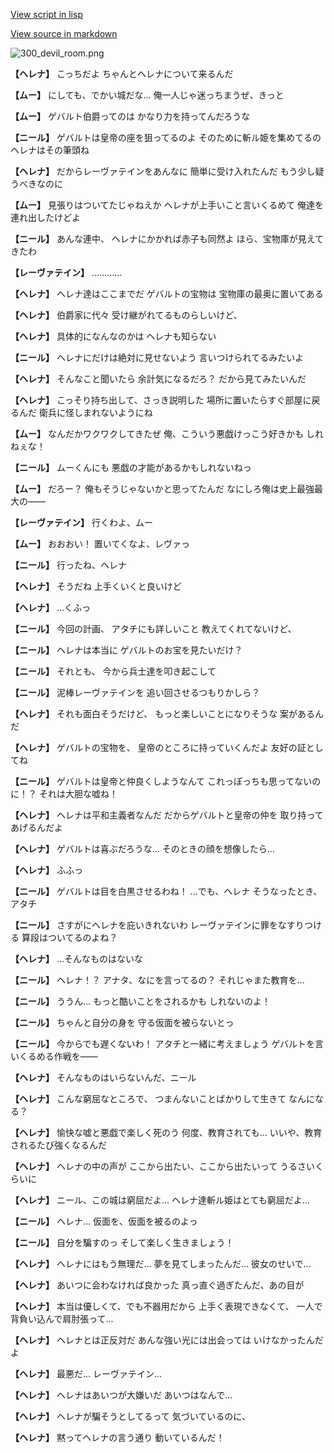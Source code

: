[View script in lisp](../scripts/100211101.txt)

[View source in markdown](100211101.md)

![300_devil_room.png](../images/backgrounds/300_devil_room.png)

**【ヘレナ】**
こっちだよ
ちゃんとヘレナについて来るんだ

**【ムー】**
にしても、でかい城だな…
俺一人じゃ迷っちまうぜ、きっと

**【ムー】**
ゲバルト伯爵ってのは
かなり力を持ってんだろうな

**【ニール】**
ゲバルトは皇帝の座を狙ってるのよ
そのために斬ル姫を集めてるの
ヘレナはその筆頭ね

**【ヘレナ】**
だからレーヴァテインをあんなに
簡単に受け入れたんだ
もう少し疑うべきなのに

**【ムー】**
見張りはついてたじゃねえか
ヘレナが上手いこと言いくるめて
俺達を連れ出したけどよ

**【ニール】**
あんな連中、
ヘレナにかかれば赤子も同然よ
ほら、宝物庫が見えてきたわ

**【レーヴァテイン】**
…………

**【ヘレナ】**
ヘレナ達はここまでだ
ゲバルトの宝物は
宝物庫の最奥に置いてある

**【ヘレナ】**
伯爵家に代々
受け継がれてるものらしいけど、

**【ヘレナ】**
具体的になんなのかは
ヘレナも知らない

**【ニール】**
ヘレナにだけは絶対に見せないよう
言いつけられてるみたいよ

**【ヘレナ】**
そんなこと聞いたら
余計気になるだろ？
だから見てみたいんだ

**【ヘレナ】**
こっそり持ち出して、さっき説明した
場所に置いたらすぐ部屋に戻るんだ
衛兵に怪しまれないようにね

**【ムー】**
なんだかワクワクしてきたぜ
俺、こういう悪戯けっこう好きかも
しれねぇな！

**【ニール】**
ムーくんにも
悪戯の才能があるかもしれないねっ

**【ムー】**
だろー？
俺もそうじゃないかと思ってたんだ
なにしろ俺は史上最強最大の――

**【レーヴァテイン】**
行くわよ、ムー

**【ムー】**
おおおい！
置いてくなよ、レヴァっ

**【ニール】**
行ったね、ヘレナ

**【ヘレナ】**
そうだね
上手くいくと良いけど

**【ヘレナ】**
…くふっ

**【ニール】**
今回の計画、
アタチにも詳しいこと
教えてくれてないけど、

**【ニール】**
ヘレナは本当に
ゲバルトのお宝を見たいだけ？

**【ニール】**
それとも、
今から兵士達を叩き起こして

**【ニール】**
泥棒レーヴァテインを
追い回させるつもりかしら？

**【ヘレナ】**
それも面白そうだけど、
もっと楽しいことになりそうな
案があるんだ

**【ヘレナ】**
ゲバルトの宝物を、
皇帝のところに持っていくんだよ
友好の証としてね

**【ニール】**
ゲバルトは皇帝と仲良くしようなんて
これっぽっちも思ってないのに！？
それは大胆な嘘ね！

**【ヘレナ】**
ヘレナは平和主義者なんだ
だからゲバルトと皇帝の仲を
取り持ってあげるんだよ

**【ヘレナ】**
ゲバルトは喜ぶだろうな…
そのときの顔を想像したら…

**【ヘレナ】**
ふふっ

**【ニール】**
ゲバルトは目を白黒させるわね！
…でも、ヘレナ
そうなったとき、アタチ

**【ニール】**
さすがにヘレナを庇いきれないわ
レーヴァテインに罪をなすりつける
算段はついてるのよね？

**【ヘレナ】**
…そんなものはないな

**【ニール】**
ヘレナ！？
アナタ、なにを言ってるの？
それじゃまた教育を…

**【ニール】**
ううん…
もっと酷いことをされるかも
しれないのよ！

**【ニール】**
ちゃんと自分の身を
守る仮面を被らないとっ

**【ニール】**
今からでも遅くないわ！
アタチと一緒に考えましょう
ゲバルトを言いくるめる作戦を――

**【ヘレナ】**
そんなものはいらないんだ、ニール

**【ヘレナ】**
こんな窮屈なところで、
つまんないことばかりして生きて
なんになる？

**【ヘレナ】**
愉快な嘘と悪戯で楽しく死のう
何度、教育されても…
いいや、教育されるたび強くなるんだ

**【ヘレナ】**
ヘレナの中の声が
ここから出たい、ここから出たいって
うるさいくらいに

**【ヘレナ】**
ニール、この城は窮屈だよ…
ヘレナ達斬ル姫はとても窮屈だよ…

**【ニール】**
ヘレナ…
仮面を、仮面を被るのよっ

**【ニール】**
自分を騙すのっ
そして楽しく生きましょう！

**【ヘレナ】**
ヘレナにはもう無理だ…
夢を見てしまったんだ…
彼女のせいで…

**【ヘレナ】**
あいつに会わなければ良かった
真っ直ぐ過ぎたんだ、あの目が

**【ヘレナ】**
本当は優しくて、でも不器用だから
上手く表現できなくて、
一人で背負い込んで肩肘張って…

**【ヘレナ】**
ヘレナとは正反対だ
あんな強い光には出会っては
いけなかったんだよ

**【ヘレナ】**
最悪だ…
レーヴァテイン…

**【ヘレナ】**
ヘレナはあいつが大嫌いだ
あいつはなんで…

**【ヘレナ】**
ヘレナが騙そうとしてるって
気づいているのに、

**【ヘレナ】**
黙ってヘレナの言う通り
動いているんだ！